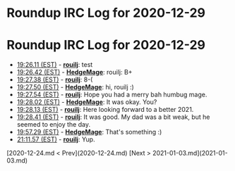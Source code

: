 # Roundup IRC Log for 2020-12-29 #
# Roundup IRC Log for 2020-12-29
* <a href="#19:26.11" id="19:26.11">19:26.11 (EST)</a> - __[rouilj](https://github.com/rouilj)__: test
* <a href="#19:26.42" id="19:26.42">19:26.42 (EST)</a> - __[HedgeMage](https://github.com/HedgeMage)__: rouilj: B+
* <a href="#19:27.38" id="19:27.38">19:27.38 (EST)</a> - __[rouilj](https://github.com/rouilj)__: 8-(
* <a href="#19:27.50" id="19:27.50">19:27.50 (EST)</a> - __[HedgeMage](https://github.com/HedgeMage)__: hi, rouilj :)
* <a href="#19:27.54" id="19:27.54">19:27.54 (EST)</a> - __[rouilj](https://github.com/rouilj)__: Hope you had a merry bah humbug mage.
* <a href="#19:28.02" id="19:28.02">19:28.02 (EST)</a> - __[HedgeMage](https://github.com/HedgeMage)__: It was okay.  You?
* <a href="#19:28.13" id="19:28.13">19:28.13 (EST)</a> - __[rouilj](https://github.com/rouilj)__: Here looking forward to a better 2021.
* <a href="#19:28.41" id="19:28.41">19:28.41 (EST)</a> - __[rouilj](https://github.com/rouilj)__: It was good. My dad was a bit weak, but he seemed to enjoy the day.
* <a href="#19:57.29" id="19:57.29">19:57.29 (EST)</a> - __[HedgeMage](https://github.com/HedgeMage)__: That's something :)
* <a href="#21:11.57" id="21:11.57">21:11.57 (EST)</a> - __[rouilj](https://github.com/rouilj)__: Yup.

<div class="inpage-footer">
[2020-12-24.md < Prev](2020-12-24.md)
[Next > 2021-01-03.md](2021-01-03.md)
</div>
